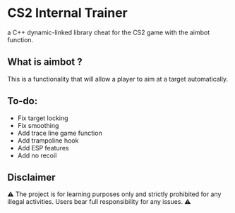 # CS2 Internal Trainer
a C++ dynamic-linked library cheat for the CS2 game with the aimbot function.

 ## What is aimbot ?
This is a functionality that will allow a player to aim at a target automatically.

## To-do:
- Fix target locking
- Fix smoothing
- Add trace line game function
- Add trampoline hook
- Add ESP features
- Add no recoil

## Disclaimer
⚠️ The project is for learning purposes only and strictly prohibited for any illegal activities. Users bear full responsibility for any issues. ⚠️
